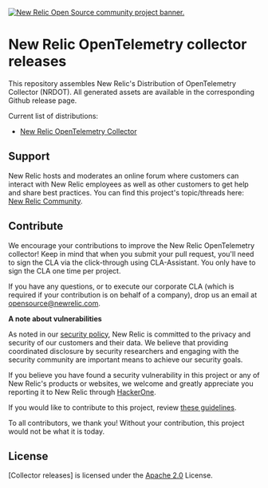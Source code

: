 <a href="https://opensource.newrelic.com/oss-category/#community-project"><picture><source media="(prefers-color-scheme: dark)" srcset="https://github.com/newrelic/opensource-website/raw/main/src/images/categories/dark/Community_Project.png"><source media="(prefers-color-scheme: light)" srcset="https://github.com/newrelic/opensource-website/raw/main/src/images/categories/Community_Project.png"><img alt="New Relic Open Source community project banner." src="https://github.com/newrelic/opensource-website/raw/main/src/images/categories/Community_Project.png"></picture></a>

# New Relic OpenTelemetry collector releases

This repository assembles New Relic's Distribution of OpenTelemetry Collector (NRDOT). All generated assets are available in the corresponding Github release page.

Current list of distributions:

- [New Relic OpenTelemetry Collector](./distributions/nr-otel-collector/)

## Support

New Relic hosts and moderates an online forum where customers can interact with New Relic employees as well as other customers to get help and share best practices. You can find this project's topic/threads here: [New Relic Community](https://forum.newrelic.com).

## Contribute

We encourage your contributions to improve the New Relic OpenTelemetry collector! Keep in mind that when you submit your pull request, you'll need to sign the CLA via the click-through using CLA-Assistant. You only have to sign the CLA one time per project.

If you have any questions, or to execute our corporate CLA (which is required if your contribution is on behalf of a company), drop us an email at opensource@newrelic.com.

**A note about vulnerabilities**

As noted in our [security policy](../../security/policy), New Relic is committed to the privacy and security of our customers and their data. We believe that providing coordinated disclosure by security researchers and engaging with the security community are important means to achieve our security goals.

If you believe you have found a security vulnerability in this project or any of New Relic's products or websites, we welcome and greatly appreciate you reporting it to New Relic through [HackerOne](https://hackerone.com/newrelic).

If you would like to contribute to this project, review [these guidelines](./CONTRIBUTING.md).

To all contributors, we thank you!  Without your contribution, this project would not be what it is today.

## License
[Collector releases] is licensed under the [Apache 2.0](http://apache.org/licenses/LICENSE-2.0.txt) License.
